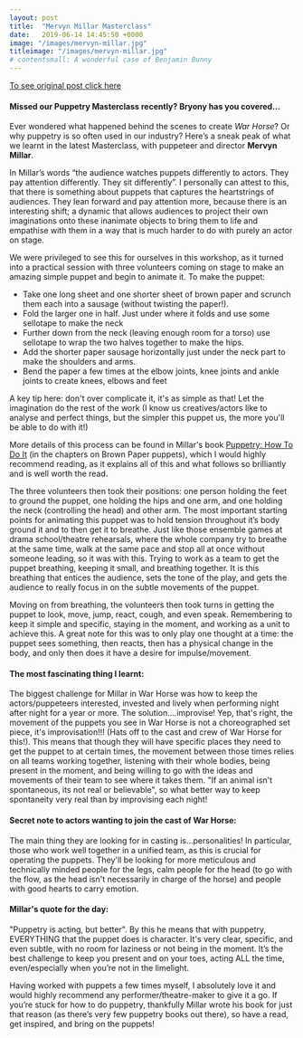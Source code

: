```yaml
---
layout: post
title:  "Mervyn Millar Masterclass"
date:   2019-06-14 14:45:50 +0000
image: "/images/mervyn-millar.jpg"
titleimage: "/images/mervyn-millar.jpg"
# contentsmall: A wonderful case of Benjamin Bunny
---
```


[To see original post click here](https://masterclass.org.uk/news-view/guest-blog-mervyn-millar-masterclass)

#### Missed our Puppetry Masterclass recently? Bryony has you covered...
Ever wondered what happened behind the scenes to create _War Horse_? Or why puppetry is so often used in our industry? Here’s a sneak peak of what we learnt in the latest Masterclass, with puppeteer and director **Mervyn Millar**.
 
In Millar’s words “the audience watches puppets differently to actors. They pay attention differently. They sit differently”. I personally can attest to this, that there is something about puppets that captures the heartstrings of audiences. They lean forward and pay attention more, because there is an interesting shift; a dynamic that allows audiences to project their own imaginations onto these inanimate objects to bring them to life and empathise with them in a way that is much harder to do with purely an actor on stage.
 
We were privileged to see this for ourselves in this workshop, as it turned into a practical session with three volunteers coming on stage to make an amazing simple puppet and begin to animate it.
To make the puppet:
* Take one long sheet and one shorter sheet of brown paper and scrunch them each into a sausage (without twisting the paper!).
* Fold the larger one in half. Just under where it folds and use some sellotape to make the neck
* Further down from the neck (leaving enough room for a torso) use sellotape to wrap the two halves together to make the hips.
* Add the shorter paper sausage horizontally just under the neck part to make the shoulders and arms.
* Bend the paper a few times at the elbow joints, knee joints and ankle joints to create knees, elbows and feet
 
A key tip here: don't over complicate it, it's as simple as that! Let the imagination do the rest of the work (I know us creatives/actors like to analyse and perfect things, but the simpler this puppet us, the more you'll be able to do with it!)
 
More details of this process can be found in Millar's book [Puppetry: How To Do It](https://www.nickhernbooks.co.uk/puppetry) (in the chapters on Brown Paper puppets), which I would highly recommend reading, as it explains all of this and what follows so brilliantly and is well worth the read.
 
The three volunteers then took their positions: one person holding the feet to ground the puppet, one holding the hips and one arm, and one holding the neck (controlling the head) and other arm. The most important starting points for animating this puppet was to hold tension throughout it’s body ground it and to then get it to breathe. Just like those ensemble games at drama school/theatre rehearsals, where the whole company try to breathe at the same time, walk at the same pace and stop all at once without someone leading, so it was with this. Trying to work as a team to get the puppet breathing, keeping it small, and breathing together. It is this breathing that entices the audience, sets the tone of the play, and gets the audience to really focus in on the subtle movements of the puppet.
 
Moving on from breathing, the volunteers then took turns in getting the puppet to look, move, jump, react, cough, and even speak. Remembering to keep it simple and specific, staying in the moment, and working as a unit to achieve this. A great note for this was to only play one thought at a time: the puppet sees something, then reacts, then has a physical change in the body, and only then does it have a desire for impulse/movement.
 
#### The most fascinating thing I learnt:
The biggest challenge for Millar in War Horse was how to keep the actors/puppeteers interested, invested and lively when performing night after night for a year or more. The solution....improvise! Yep, that's right, the movement of the puppets you see in War Horse is not a choreographed set piece, it's improvisation!!! (Hats off to the cast and crew of War Horse for this!). This means that though they will have specific places they need to get the puppet to at certain times, the movement between those times relies on all teams working together, listening with their whole bodies, being present in the moment, and being willing to go with the ideas and movements of their team to see where it takes them. "If an animal isn't spontaneous, its not real or believable", so what better way to keep spontaneity very real than by improvising each night!
 
#### Secret note to actors wanting to join the cast of War Horse:
The main thing they are looking for in casting is…personalities! In particular, those who work well together in a unified team, as this is crucial for operating the puppets. They'll be looking for more meticulous and technically minded people for the legs, calm people for the head (to go with the flow, as the head isn't necessarily in charge of the horse) and people with good hearts to carry emotion.
 
#### Millar's quote for the day:
"Puppetry is acting, but better". By this he means that with puppetry, EVERYTHING that the puppet does is character. It's very clear, specific, and even subtle, with no room for laziness or not being in the moment. It’s the best challenge to keep you present and on your toes, acting ALL the time, even/especially when you’re not in the limelight.
 
Having worked with puppets a few times myself, I absolutely love it and would highly recommend any performer/theatre-maker to give it a go. If you’re stuck for how to do puppetry, thankfully Millar wrote his book for just that reason (as there’s very few puppetry books out there), so have a read, get inspired, and bring on the puppets!
